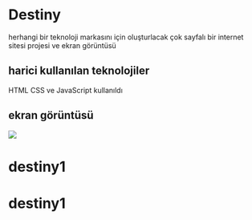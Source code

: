 <h1>Destiny</h1>

<p>herhangi bir teknoloji markasını için  oluşturlacak çok sayfalı bir internet sitesi projesi ve ekran görüntüsü</p>

<h2>harici kullanılan teknolojiler</h2>

HTML CSS ve JavaScript kullanıldı

<h2>ekran görüntüsü</h2>

![](ekran.gif)
# destiny1
# destiny1
